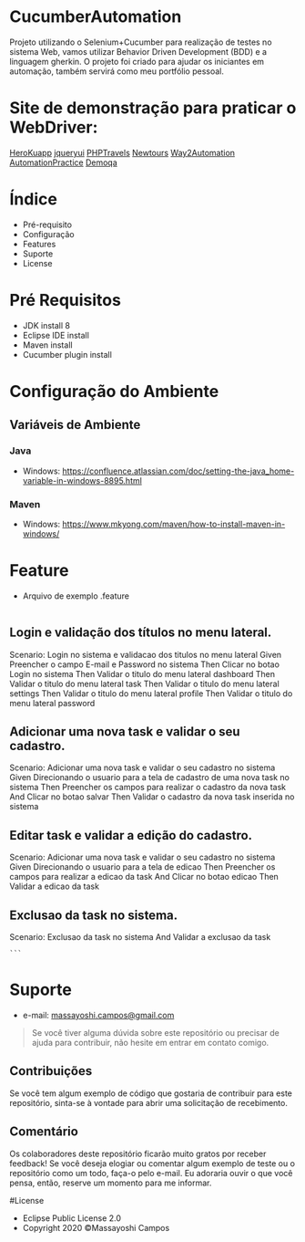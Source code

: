 # CucumberAutomation
Projeto utilizando o Selenium+Cucumber para realização de testes no sistema Web, vamos utilizar Behavior Driven Development (BDD) e a linguagem gherkin. O projeto foi criado para ajudar os iniciantes em automação, também servirá como meu portfólio pessoal.

# Site de demonstração para praticar o WebDriver:

[HeroKuapp](http://the-internet.herokuapp.com/)
[jqueryui](https://jqueryui.com/demos/)
[PHPTravels](https://phptravels.com/demo/)
[Newtours](http://newtours.demoaut.com/)
[Way2Automation](http://www.way2automation.com/demo.html)
[AutomationPractice](http://automationpractice.com/index.php)
[Demoqa](https://demoqa.com/)

# Índice

- Pré-requisito
- Configuração
- Features
- Suporte
- License

# Pré Requisitos

- JDK install 8
- Eclipse IDE install
- Maven install
- Cucumber plugin install

# Configuração do Ambiente

## Variáveis de Ambiente

### Java

- Windows: https://confluence.atlassian.com/doc/setting-the-java_home-variable-in-windows-8895.html

### Maven

- Windows: https://www.mkyong.com/maven/how-to-install-maven-in-windows/

# Feature

- Arquivo de exemplo .feature

    ```
## Login e validação dos títulos no menu lateral.
Scenario: Login no sistema e validacao dos titulos no menu lateral
    Given Preencher o campo E-mail e Password no sistema
    Then Clicar no botao Login no sistema
    Then Validar o titulo do menu lateral dashboard
    Then Validar o titulo do menu lateral task
    Then Validar o titulo do menu lateral settings
    Then Validar o titulo do menu lateral profile
    Then Validar o titulo do menu lateral password

## Adicionar uma nova task e validar o seu cadastro.
Scenario: Adicionar uma nova task e validar o seu cadastro no sistema
    Given Direcionando o usuario para a tela de cadastro de uma nova task no sistema
    Then Preencher os campos para realizar o cadastro da nova task
    And Clicar no botao salvar
    Then Validar o cadastro da nova task inserida no sistema

## Editar task e validar a edição do cadastro.
Scenario: Adicionar uma nova task e validar o seu cadastro no sistema
    Given Direcionando o usuario para a tela de edicao
    Then Preencher os campos para realizar a edicao da task
    And Clicar no botao edicao
    Then Validar a edicao da task
    
  ## Exclusao da task no sistema.
  Scenario: Exclusao da task no sistema
    And Validar a exclusao da task
    
    ```
    
# Suporte
- e-mail: massayoshi.campos@gmail.com
> Se você tiver alguma dúvida sobre este repositório ou precisar de ajuda para contribuir, não hesite em entrar em contato comigo.

## Contribuições
Se você tem algum exemplo de código que gostaria de contribuir para este repositório, sinta-se à vontade para abrir uma solicitação de recebimento.

## Comentário
Os colaboradores deste repositório ficarão muito gratos por receber feedback! Se você deseja elogiar ou comentar algum exemplo de teste ou o repositório como um todo, faça-o pelo e-mail. Eu adoraria ouvir o que você pensa, então, reserve um momento para me informar.

#License
- Eclipse Public License 2.0
- Copyright 2020 ©Massayoshi Campos
